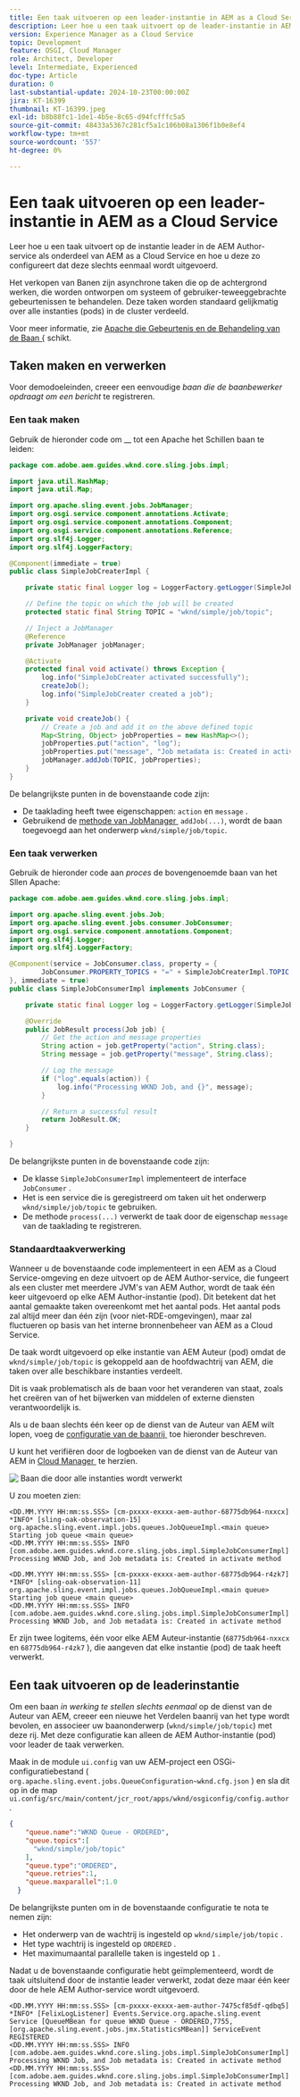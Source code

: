```yaml
---
title: Een taak uitvoeren op een leader-instantie in AEM as a Cloud Service
description: Leer hoe u een taak uitvoert op de leader-instantie in AEM as a Cloud Service.
version: Experience Manager as a Cloud Service
topic: Development
feature: OSGI, Cloud Manager
role: Architect, Developer
level: Intermediate, Experienced
doc-type: Article
duration: 0
last-substantial-update: 2024-10-23T00:00:00Z
jira: KT-16399
thumbnail: KT-16399.jpeg
exl-id: b8b88fc1-1de1-4b5e-8c65-d94fcfffc5a5
source-git-commit: 48433a5367c281cf5a1c106b08a1306f1b0e8ef4
workflow-type: tm+mt
source-wordcount: '557'
ht-degree: 0%

---
```


# Een taak uitvoeren op een leader-instantie in AEM as a Cloud Service

Leer hoe u een taak uitvoert op de instantie leader in de AEM Author-service als onderdeel van AEM as a Cloud Service en hoe u deze zo configureert dat deze slechts eenmaal wordt uitgevoerd.

Het verkopen van Banen zijn asynchrone taken die op de achtergrond werken, die worden ontworpen om systeem of gebruiker-teweeggebrachte gebeurtenissen te behandelen. Deze taken worden standaard gelijkmatig over alle instanties (pods) in de cluster verdeeld.

Voor meer informatie, zie [&#x200B; Apache die Gebeurtenis en de Behandeling van de Baan &lbrace;](https://sling.apache.org/documentation/bundles/apache-sling-eventing-and-job-handling.html) schikt.

## Taken maken en verwerken

Voor demodoeleinden, creeer een eenvoudige _baan die de baanbewerker opdraagt om een bericht_ te registreren.

### Een taak maken

Gebruik de hieronder code om __ tot een Apache het Schillen baan te leiden:

```java
package com.adobe.aem.guides.wknd.core.sling.jobs.impl;

import java.util.HashMap;
import java.util.Map;

import org.apache.sling.event.jobs.JobManager;
import org.osgi.service.component.annotations.Activate;
import org.osgi.service.component.annotations.Component;
import org.osgi.service.component.annotations.Reference;
import org.slf4j.Logger;
import org.slf4j.LoggerFactory;

@Component(immediate = true)
public class SimpleJobCreaterImpl {

    private static final Logger log = LoggerFactory.getLogger(SimpleJobCreaterImpl.class);

    // Define the topic on which the job will be created
    protected static final String TOPIC = "wknd/simple/job/topic";

    // Inject a JobManager
    @Reference
    private JobManager jobManager;

    @Activate
    protected final void activate() throws Exception {
        log.info("SimpleJobCreater activated successfully");
        createJob();
        log.info("SimpleJobCreater created a job");
    }

    private void createJob() {
        // Create a job and add it on the above defined topic
        Map<String, Object> jobProperties = new HashMap<>();
        jobProperties.put("action", "log");
        jobProperties.put("message", "Job metadata is: Created in activate method");
        jobManager.addJob(TOPIC, jobProperties);
    }
}
```

De belangrijkste punten in de bovenstaande code zijn:

- De taaklading heeft twee eigenschappen: `action` en `message` .
- Gebruikend de [&#x200B; methode van JobManager &#x200B;](https://javadoc.io/doc/com.adobe.aem/aem-sdk-api/latest/org/apache/sling/event/jobs/JobManager.html) `addJob(...)`, wordt de baan toegevoegd aan het onderwerp `wknd/simple/job/topic`.

### Een taak verwerken

Gebruik de hieronder code aan _proces_ de bovengenoemde baan van het Sllen Apache:

```java
package com.adobe.aem.guides.wknd.core.sling.jobs.impl;

import org.apache.sling.event.jobs.Job;
import org.apache.sling.event.jobs.consumer.JobConsumer;
import org.osgi.service.component.annotations.Component;
import org.slf4j.Logger;
import org.slf4j.LoggerFactory;

@Component(service = JobConsumer.class, property = {
        JobConsumer.PROPERTY_TOPICS + "=" + SimpleJobCreaterImpl.TOPIC
}, immediate = true)
public class SimpleJobConsumerImpl implements JobConsumer {

    private static final Logger log = LoggerFactory.getLogger(SimpleJobConsumerImpl.class);

    @Override
    public JobResult process(Job job) {
        // Get the action and message properties
        String action = job.getProperty("action", String.class);
        String message = job.getProperty("message", String.class);

        // Log the message
        if ("log".equals(action)) {
            log.info("Processing WKND Job, and {}", message);
        }

        // Return a successful result
        return JobResult.OK;
    }

}
```

De belangrijkste punten in de bovenstaande code zijn:

- De klasse `SimpleJobConsumerImpl` implementeert de interface `JobConsumer` .
- Het is een service die is geregistreerd om taken uit het onderwerp `wknd/simple/job/topic` te gebruiken.
- De methode `process(...)` verwerkt de taak door de eigenschap `message` van de taaklading te registreren.

### Standaardtaakverwerking

Wanneer u de bovenstaande code implementeert in een AEM as a Cloud Service-omgeving en deze uitvoert op de AEM Author-service, die fungeert als een cluster met meerdere JVM&#39;s van AEM Author, wordt de taak één keer uitgevoerd op elke AEM Author-instantie (pod). Dit betekent dat het aantal gemaakte taken overeenkomt met het aantal pods. Het aantal pods zal altijd meer dan één zijn (voor niet-RDE-omgevingen), maar zal fluctueren op basis van het interne bronnenbeheer van AEM as a Cloud Service.

De taak wordt uitgevoerd op elke instantie van AEM Auteur (pod) omdat de `wknd/simple/job/topic` is gekoppeld aan de hoofdwachtrij van AEM, die taken over alle beschikbare instanties verdeelt.

Dit is vaak problematisch als de baan voor het veranderen van staat, zoals het creëren van of het bijwerken van middelen of externe diensten verantwoordelijk is.

Als u de baan slechts één keer op de dienst van de Auteur van AEM wilt lopen, voeg de [&#x200B; configuratie van de baanrij &#x200B;](#how-to-run-a-job-on-the-leader-instance) toe hieronder beschreven.

U kunt het verifiëren door de logboeken van de dienst van de Auteur van AEM in [&#x200B; Cloud Manager &#x200B;](https://experienceleague.adobe.com/nl/docs/experience-manager-learn/cloud-service/debugging/debugging-aem-as-a-cloud-service/logs#cloud-manager) te herzien.

![&#x200B; Baan die door alle instanties wordt verwerkt &#x200B;](./assets/run-job-once/job-processed-by-all-instances.png)


U zou moeten zien:

```
<DD.MM.YYYY HH:mm:ss.SSS> [cm-pxxxx-exxxx-aem-author-68775db964-nxxcx] *INFO* [sling-oak-observation-15] org.apache.sling.event.impl.jobs.queues.JobQueueImpl.<main queue> Starting job queue <main queue>
<DD.MM.YYYY HH:mm:ss.SSS> INFO [com.adobe.aem.guides.wknd.core.sling.jobs.impl.SimpleJobConsumerImpl] Processing WKND Job, and Job metadata is: Created in activate method

<DD.MM.YYYY HH:mm:ss.SSS> [cm-pxxxx-exxxx-aem-author-68775db964-r4zk7] *INFO* [sling-oak-observation-11] org.apache.sling.event.impl.jobs.queues.JobQueueImpl.<main queue> Starting job queue <main queue>
<DD.MM.YYYY HH:mm:ss.SSS> INFO [com.adobe.aem.guides.wknd.core.sling.jobs.impl.SimpleJobConsumerImpl] Processing WKND Job, and Job metadata is: Created in activate method
```

Er zijn twee logitems, één voor elke AEM Auteur-instantie (`68775db964-nxxcx` en `68775db964-r4zk7` ), die aangeven dat elke instantie (pod) de taak heeft verwerkt.

## Een taak uitvoeren op de leaderinstantie

Om een baan _in werking te stellen slechts eenmaal_ op de dienst van de Auteur van AEM, creeer een nieuwe het Verdelen baanrij van het type **&#x200B;**&#x200B;wordt bevolen, en associeer uw baanonderwerp (`wknd/simple/job/topic`) met deze rij. Met deze configuratie kan alleen de AEM Author-instantie (pod) voor leader de taak verwerken.

Maak in de module `ui.config` van uw AEM-project een OSGi-configuratiebestand ( `org.apache.sling.event.jobs.QueueConfiguration~wknd.cfg.json` ) en sla dit op in de map `ui.config/src/main/content/jcr_root/apps/wknd/osgiconfig/config.author` .

```json
{
    "queue.name":"WKND Queue - ORDERED",
    "queue.topics":[
      "wknd/simple/job/topic"
    ],
    "queue.type":"ORDERED",
    "queue.retries":1,
    "queue.maxparallel":1.0
  }
```

De belangrijkste punten om in de bovenstaande configuratie te nota te nemen zijn:

- Het onderwerp van de wachtrij is ingesteld op `wknd/simple/job/topic` .
- Het type wachtrij is ingesteld op `ORDERED` .
- Het maximumaantal parallelle taken is ingesteld op `1` .

Nadat u de bovenstaande configuratie hebt geïmplementeerd, wordt de taak uitsluitend door de instantie leader verwerkt, zodat deze maar één keer door de hele AEM Author-service wordt uitgevoerd.

```
<DD.MM.YYYY HH:mm:ss.SSS> [cm-pxxxx-exxxx-aem-author-7475cf85df-qdbq5] *INFO* [FelixLogListener] Events.Service.org.apache.sling.event Service [QueueMBean for queue WKND Queue - ORDERED,7755, [org.apache.sling.event.jobs.jmx.StatisticsMBean]] ServiceEvent REGISTERED
<DD.MM.YYYY HH:mm:ss.SSS> INFO [com.adobe.aem.guides.wknd.core.sling.jobs.impl.SimpleJobConsumerImpl] Processing WKND Job, and Job metadata is: Created in activate method
<DD.MM.YYYY HH:mm:ss.SSS> [com.adobe.aem.guides.wknd.core.sling.jobs.impl.SimpleJobConsumerImpl] Processing WKND Job, and Job metadata is: Created in activate method
```
